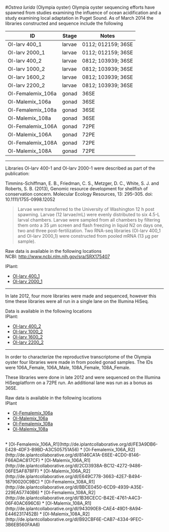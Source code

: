 #_Ostrea lurida_ (Olympia oyster)
Olympia oyster sequencing efforts have spawned from studies examining the influence of ocean acidification and a study examining local adaptation in Puget Sound. As of March 2014 the libraries constructed and sequence include the following

|       ID | Stage | Notes |
|------------ | ------------- | ------------ |
|Ol-larv 400_1 | larvae  | 0112; 012159; 36SE|
|Ol-larv 2000_1 | larvae  | 0112; 012159; 36SE|
|Ol-larv 400_2 | larvae  | 0812; 103939; 36SE|
|Ol-larv 1000_2 | larvae  | 0812; 103939; 36SE|
|Ol-larv 1600_2 | larvae  | 0812; 103939; 36SE|
|Ol-larv 2200_2 | larvae  | 0812; 103939; 36SE|
|Ol-Femalemix_106a | gonad | 36SE  |
|Ol-Malemix_106a | gonad | 36SE  |
|Ol-Femalemix_108a | gonad | 36SE  |
|Ol-Malemix_108a | gonad | 36SE  |
|Ol-Femalemix_106A | gonad | 72PE  |
|Ol-Malemix_106A | gonad | 72PE  |
|Ol-Femalemix_108A | gonad | 72PE  |
|Ol-Malemix_108A | gonad | 72PE  |



---

Libraries Ol-larv 400-1 and Ol-larv 2000-1 were described as part of the publication:   

Timmins-Schiffman, E. B., Friedman, C. S., Metzger, D. C., White, S. J. and Roberts, S. B. (2013), Genomic resource development for shellfish of conservation concern. Molecular Ecology Resources, 13: 295–305. doi: 10.1111/1755-0998.12052


>Larvae were transferred to the University of Washington 12 h post spawning. Larvae (12 larvae/mL) were evenly distributed to six 4.5-L larval chambers. Larvae were sampled from all chambers by filtering them onto a 35 μm screen and flash freezing in liquid N2 on days one, two and three post-fertilization. Two RNA-seq libraries (Ol-larv 400_1 and Ol-larv 2000_1) were constructed from pooled mRNA (13 μg per sample).

Raw data is available in the following locations   
NCBI: http://www.ncbi.nlm.nih.gov/sra/SRX175407   

IPlant: 

* [Ol-larv 400_1](http://de.iplantcollaborative.org/dl/FF531324-6E84-420B-B833-FC0AFE1E8867)
* [Ol-larv 2000_1](http://de.iplantcollaborative.org/dl/FD87C442-8957-4DB6-B8E3-881C47E9FA92)
 


---

In late 2012, four more libraries were made and sequenced, however this time these libraries were all run in a single lane on the Illumina HiSeq.
 
Data is available in the following locations   
IPlant: 
   
* [Ol-larv 400_2](http://de.iplantcollaborative.org/dl/4EA24388-C236-46BB-9B32-8DAC0ADA1CAF)     
* [Ol-larv 1000_2](http://de.iplantcollaborative.org/dl/F33BDB60-A38F-48D4-8624-778AEA54D8CE)   
* [Ol-larv 1600_2](http://de.iplantcollaborative.org/dl/AF737A37-B9D2-4A5D-A36C-BD1A56CF3CF6)   
* [Ol-larv 2200_2](http://de.iplantcollaborative.org/dl/594948BE-6FAC-45D1-AD54-D9210E990399)  




---



In order to characterize the reproductive transcriptome of the Olympia oyster four libraries were made in from pooled gonad samples. The IDs were 106A_Female, 106A_Male, 108A_Female, 108A_Female.    

<insert description of what went into these libraries>

 These libraries were done in late 2012 and were sequenced on the Illumina HiSeqplatform on a 72PE run. An additional lane was run as a bonus as 36SE. 
 
 
Raw data is available in the following locations   
IPlant  
 
* [Ol-Femalemix_106a](http://de.iplantcollaborative.org/dl/EA748B7B-82D8-4209-A4A3-DBE4D3D7EACC) 
* [Ol-Malemix_106a](http://de.iplantcollaborative.org/dl/7644B286-524F-4053-9972-2215BF514A92)
* [Ol-Femalemix_108a](http://de.iplantcollaborative.org/dl/7F43EC7F-F3D1-443E-8796-687626BF18B4)
* [Ol-Malemix_108a](http://de.iplantcollaborative.org/dl/7CA3F117-BE11-4A33-9432-11C9DD3F8729)
<br> 
* [Ol-Femalemix_106A_R1](http://de.iplantcollaborative.org/dl/FE3A9DB6-E428-4DF3-B9BD-A3C505751A56)
* [Ol-Femalemix_106A_R2](http://de.iplantcollaborative.org/dl/8146CA1A-E6EE-4CD0-8146-F66ADAC817CF)   
* [Ol-Malemix_106A_R1](http://de.iplantcollaborative.org/dl/2CD3938A-BC12-4272-9486-06FE5AF878FF)
* [Ol-Malemix_106A_R2](http://de.iplantcollaborative.org/dl/E649C778-3663-42E7-B494-18790020C9BC)
* [Ol-Femalemix_108A_R1](http://de.iplantcollaborative.org/dl/BBCE0450-6CD9-4939-A35E-229EA57740B6)
* [Ol-Femalemix_108A_R2](http://de.iplantcollaborative.org/dl/1B36CECC-B42E-4761-A4C3-06F40AC696C6)
* [Ol-Malemix_108A_R1](http://de.iplantcollaborative.org/dl/943090E8-CAE4-49D1-8A94-E4462317452B)
* [Ol-Malemix_108A_R2](http://de.iplantcollaborative.org/dl/B92CBF6E-CAB7-4334-9FEC-3B6EB560FAA6)

 
 
